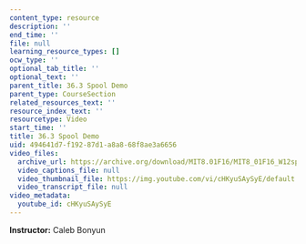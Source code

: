 ```yaml
---
content_type: resource
description: ''
end_time: ''
file: null
learning_resource_types: []
ocw_type: ''
optional_tab_title: ''
optional_text: ''
parent_title: 36.3 Spool Demo
parent_type: CourseSection
related_resources_text: ''
resource_index_text: ''
resourcetype: Video
start_time: ''
title: 36.3 Spool Demo
uid: 494641d7-f192-87d1-a8a8-68f8ae3a6656
video_files:
  archive_url: https://archive.org/download/MIT8.01F16/MIT8_01F16_W12spooldemo_360p.mp4
  video_captions_file: null
  video_thumbnail_file: https://img.youtube.com/vi/cHKyuSAySyE/default.jpg
  video_transcript_file: null
video_metadata:
  youtube_id: cHKyuSAySyE
---
```


**Instructor:** Caleb Bonyun

